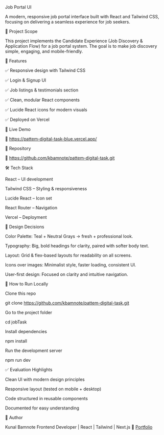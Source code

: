 Job Portal UI

A modern, responsive job portal interface built with React and Tailwind CSS, focusing on delivering a seamless experience for job seekers.

🎯 Project Scope

This project implements the Candidate Experience (Job Discovery & Application Flow) for a job portal system.
The goal is to make job discovery simple, engaging, and mobile-friendly.

📌 Features

✅ Responsive design with Tailwind CSS

✅ Login & Signup UI

✅ Job listings & testimonials section

✅ Clean, modular React components

✅ Lucide React icons for modern visuals

✅ Deployed on Vercel

🚀 Live Demo

🔗 https://pattem-digital-task-blue.vercel.app/

📂 Repository

🔗 https://github.com/kbamnote/pattem-digital-task.git

🛠️ Tech Stack

React – UI development

Tailwind CSS – Styling & responsiveness

Lucide React – Icon set

React Router – Navigation

Vercel – Deployment

🎨 Design Decisions

Color Palette: Teal + Neutral Grays → fresh + professional look.

Typography: Big, bold headings for clarity, paired with softer body text.

Layout: Grid & flex-based layouts for readability on all screens.

Icons over images: Minimalist style, faster loading, consistent UI.

User-first design: Focused on clarity and intuitive navigation.

📑 How to Run Locally

Clone this repo

git clone https://github.com/kbamnote/pattem-digital-task.git


Go to the project folder

cd jobTask


Install dependencies

npm install


Run the development server

npm run dev

✅ Evaluation Highlights

Clean UI with modern design principles

Responsive layout (tested on mobile + desktop)

Code structured in reusable components

Documented for easy understanding

👤 Author

Kunal Bamnote
Frontend Developer | React | Tailwind | Next.js
🔗 [Portfolio](https://kunal-bamnote.framer.website/)
